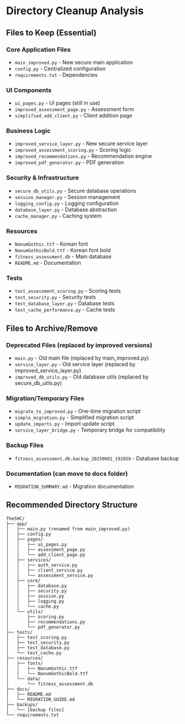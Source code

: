 # Directory Cleanup Analysis

## Files to Keep (Essential)

### Core Application Files
- `main_improved.py` - New secure main application
- `config.py` - Centralized configuration
- `requirements.txt` - Dependencies

### UI Components
- `ui_pages.py` - UI pages (still in use)
- `improved_assessment_page.py` - Assessment form
- `simplified_add_client.py` - Client addition page

### Business Logic
- `improved_service_layer.py` - New secure service layer
- `improved_assessment_scoring.py` - Scoring logic
- `improved_recommendations.py` - Recommendation engine
- `improved_pdf_generator.py` - PDF generation

### Security & Infrastructure
- `secure_db_utils.py` - Secure database operations
- `session_manager.py` - Session management
- `logging_config.py` - Logging configuration
- `database_layer.py` - Database abstraction
- `cache_manager.py` - Caching system

### Resources
- `NanumGothic.ttf` - Korean font
- `NanumGothicBold.ttf` - Korean font bold
- `fitness_assessment.db` - Main database
- `README.md` - Documentation

### Tests
- `test_assessment_scoring.py` - Scoring tests
- `test_security.py` - Security tests
- `test_database_layer.py` - Database tests
- `test_cache_performance.py` - Cache tests

## Files to Archive/Remove

### Deprecated Files (replaced by improved versions)
- `main.py` - Old main file (replaced by main_improved.py)
- `service_layer.py` - Old service layer (replaced by improved_service_layer.py)
- `improved_db_utils.py` - Old database utils (replaced by secure_db_utils.py)

### Migration/Temporary Files
- `migrate_to_improved.py` - One-time migration script
- `simple_migration.py` - Simplified migration script
- `update_imports.py` - Import update script
- `service_layer_bridge.py` - Temporary bridge for compatibility

### Backup Files
- `fitness_assessment.db.backup_20250601_192859` - Database backup

### Documentation (can move to docs folder)
- `MIGRATION_SUMMARY.md` - Migration documentation

## Recommended Directory Structure

```
The5HC/
├── app/
│   ├── main.py (renamed from main_improved.py)
│   ├── config.py
│   ├── pages/
│   │   ├── ui_pages.py
│   │   ├── assessment_page.py
│   │   └── add_client_page.py
│   ├── services/
│   │   ├── auth_service.py
│   │   ├── client_service.py
│   │   └── assessment_service.py
│   ├── core/
│   │   ├── database.py
│   │   ├── security.py
│   │   ├── session.py
│   │   ├── logging.py
│   │   └── cache.py
│   └── utils/
│       ├── scoring.py
│       ├── recommendations.py
│       └── pdf_generator.py
├── tests/
│   ├── test_scoring.py
│   ├── test_security.py
│   ├── test_database.py
│   └── test_cache.py
├── resources/
│   ├── fonts/
│   │   ├── NanumGothic.ttf
│   │   └── NanumGothicBold.ttf
│   └── data/
│       └── fitness_assessment.db
├── docs/
│   ├── README.md
│   └── MIGRATION_GUIDE.md
├── backups/
│   └── [backup files]
└── requirements.txt
```
